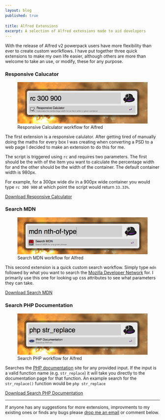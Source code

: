```yaml
---
layout: blog
published: true

title: Alfred Extensions
excerpt: A selection of Alfred extensions made to aid developers
---
```


With the release of Alfred v2 powerpack users have more flexibility than ever to create custom worlkflows. I have put together three quick extensions to make my own life easier, although others are more than welcome to take an use, or modify, these for any purpose. 

### Responsive Calucator

<figure>
	<a href="/assets/alfred_extensions/ResponsiveCalculator.alfredworkflow" title="Download the Responsive Calculator workflow for Alfred"><img src="/assets/images/blog/2013-04-01-alfred-externsions/responsiveCalc.png" alt="Responsive Calculator workflow for Alfred" /></a>
	<figcaption>
		Responsive Calculator workflow for Alfred
	</figcaption>
</figure>

The first extension is a responsive calulator. After getting tired of manually doing the maths for every box I was creating when converting a PSD to a web page I decided to make an extension to do this for me. 

The script is triggered using ```rc``` and requires two parameters. The first should be the with of the item you want to calculate the percentage width for and the other should be the width of the container. The default container width is 980px.  

For example, for a 300px wide div in a 900px wide container you would type `rc 300 900` at which point the script would return ```33.33%```.

<a href="/assets/alfred_extensions/ResponsiveCalculator.alfredworkflow" title="Download the Responsive Calculator workflow for Alfred">Download Responsive Calculator</a>

### Search MDN

<figure>
	<a href="/assets/alfred_extensions/SearchMDN.alfredworkflow" title="Download the Responsive Calculator workflow for Alfred"><img src="/assets/images/blog/2013-04-01-alfred-externsions/searchMdn.png" alt="Search MDN workflow for Alfred" /></a>
	<figcaption>
		Search MDN workflow for Alfred
	</figcaption>
</figure>

This second extension is a quick custom search workflow. Simply type ```mdn``` followed by what you want to search the <a href="https://developer.mozilla.org/en-US/" title="Mozilla Developer Network">Mozilla Developer Network</a> for. I primarily use this one for looking up css attributes to see what parameters they can take. 

<a href="/assets/alfred_extensions/SearchMDN.alfredworkflow" title="Download the Search Mozilla Developer Network workflow for Alfred">Download Search MDN</a>

### Search PHP Documentation

<figure>
	<a href="/assets/alfred_extensions/SearchPHPDocumentation.alfredworkflow" title="Download the Search PHP Documentation workflow for Alfred"><img src="/assets/images/blog/2013-04-01-alfred-externsions/searchPHP.png" alt="Search PHP workflow for Alfred" /></a>
	<figcaption>
		Search PHP workflow for Alfred
	</figcaption>
</figure>

Searches the <a href="http://php.net/docs.php" title="PHP Documentation Website">PHP documentation</a> site for any provided input. If the input is a valid function name (e.g. ```str_replace```) it will take you directly to the documentation page for that function. An example search for the ```str_replace()``` function would be ```php str_replace```

<a href="/assets/alfred_extensions/SearchPHPDocumentation.alfredworkflow" title="Download the Search PHP Documentation workflow for Alfred">Download Search PHP Documentation </a>

---

If anyone has any suggestions for more extensions, improvments to my existing ones or finds any bugs please <a href="/contact/" title="Contact Daniel Groves">drop me an email</a> or comment below. 